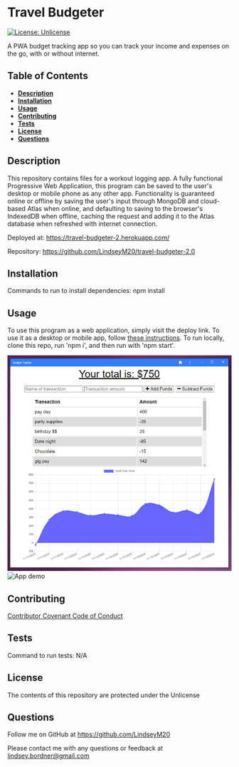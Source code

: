 # Travel Budgeter
  
  [![License: Unlicense](https://img.shields.io/badge/license-Unlicense-blue.svg)](http://unlicense.org/)

  A PWA budget tracking app so you can track your income and expenses on the go, with or without internet.

  ## Table of Contents
  * [**Description**](#description)
  * [**Installation**](#installation)
  * [**Usage**](#usage)
  * [**Contributing**](#contributing)
  * [**Tests**](#tests)
  * [**License**](#license)
  * [**Questions**](#questions)

  ## Description
  This repository contains files for a workout logging app. A fully functional Progressive Web Application, this program can be saved to the user's desktop or mobile phone as any other app. Functionality is guaranteed online or offline by saving the user's input through MongoDB and cloud-based Atlas when online, and defaulting to saving to the browser's IndexedDB when offline, caching the request and adding it to the Atlas database when refreshed with internet connection. 

  Deployed at: https://travel-budgeter-2.herokuapp.com/

  Repository: https://github.com/LindseyM20/travel-budgeter-2.0

  ## Installation
  Commands to run to install dependencies: npm install

  ## Usage
  To use this program as a web application, simply visit the deploy link. To use it as a desktop or mobile app, follow [these instructions](https://medium.com/progressivewebapps/how-to-install-a-pwa-to-your-device-68a8d37fadc1). To run locally, clone this repo, run 'npm i', and then run with 'npm start'.

  ![App as a desktop PWA](./public/screenshots/pwa.png)
  ![App demo](./public/screenshots/Travel-Budgeter.gif)

  ## Contributing
  [Contributor Covenant Code of Conduct](https://www.contributor-covenant.org/version/2/0/code_of_conduct/code_of_conduct.md)

  ## Tests
  Command to run tests: N/A

  ## License
  The contents of this repository are protected under the Unlicense

  ## Questions
  Follow me on GitHub at https://github.com/LindseyM20

  Please contact me with any questions or feedback at lindsey.bordner@gmail.com 

